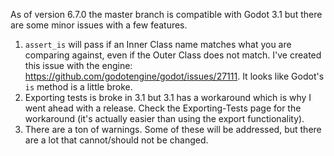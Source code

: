 As of version 6.7.0 the master branch is compatible with Godot 3.1 but there are some minor issues with a few features.

1.  `assert_is` will pass if an Inner Class name matches what you are comparing against, even if the Outer Class does not match.  I've created this issue with the engine:  https://github.com/godotengine/godot/issues/27111.  It looks like Godot's `is` method is a little broke.
1.  Exporting tests is broke in 3.1 but 3.1 has a workaround which is why I went ahead with a release.  Check the Exporting-Tests page for the workaround (it's actually easier than using the export functionality).
1.  There are a ton of warnings.  Some of these will be addressed, but there are a lot that cannot/should not be changed.
